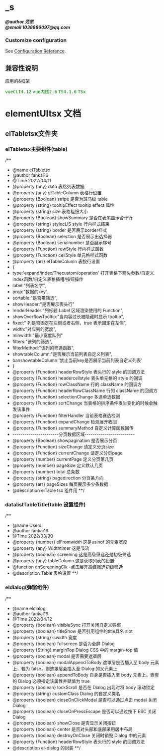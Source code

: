# _s

___@author 范凯___  
___@email  1038886097@qq.com___

### Customize configuration
See [Configuration Reference](https://cli.vuejs.org/config/).

## 兼容性说明

应用的&框架

<kbd style='color:green'>vueCLI4.12</kbd>
<kbd style='color:green'>vue内核2.6</kbd>
<kbd style='color:green'>TS4.1.6</kbd>
<kbd style='color:green'>TSx</kbd>

# elementUItsx 文档

## elTabletsx文件夹

### elTabletsx主要组件(table)
/**
 * @name elTabletsx
 * @author fankai16
 * @Time 2022/04/11
 * @property {any}  data  表格列表数据
 * @property {any}  elTableColumn   表格行设置
 * @property {Boolean}  stripe  是否为斑马纹 table
 * @property {string}  tooltipEffect   tooltip effect 属性
 * @property {string}  size   表格粗细大小
 * @property {Boolean}  showSummary   是否在表尾显示合计行
 * @property {string}  stylecLIS  style 行内样式结束
 * @property {string}  border  是否展示border样式
 * @property {Boolean}  selection   是否展示出选择器
 * @property {Boolean}  serialnumber  是否展示序号
 * @property {Function}  rowStyle  行内样式函数
 * @property {Function}  cellStyle  单元格样式函数
 * @property {arr}       elTableColumn    表投行设置
 * {
 * type:'expand/index/Thecustom/operation'  打开表格下箭头参数/自定义index函数/自定义表格插槽/按钮操作
 * label:"列表名字",
 * prop:"数据的key",
 * sortable:"是否带筛选",
 * showHeader:"是否展示表头行"
 * renderHeader:"列标题 Label 区域渲染使用的 Function",
 * showOverflowTooltip:"当内容过长被隐藏时显示 tooltip",
 * fixed:"	列是否固定在左侧或者右侧，true 表示固定在左侧",
 * width:"对应列的宽度",
 * minwidth:"最小宽度队列"
 * filters:"该列的筛选",
 * filterMethod:"该列的筛选函数",
 * showtableColumn:"是否展示当前列表自定义列表",
 * banshowtableColumn:'禁止当前key是否展示当前列表自定义列表'
 * }
 * @property {Function}  headerRowStyle  表头行的 style 的回调方法
 * @property {Function}  headercellstyle 表头单元格的 style 的回调
 * @property {Function}  rowClassName    行的 className 的回调方
 * @property {Function}  headerRowClassName   行的 className 的回调方
 * @property {Function}  selectionChange 多选单选数据
 * @property {Function}  sortChange  当表格的排序条件发生变化的时候会触发该事件
 * @property {Function}  filterHandler  当前表格赛选检测
 * @property {Function}  expandChange   检测展开收回
 * @property {Function}  summaryMethod  自定义计算函数回传
 * -----------------------分页数据区域-------------------------
 * @property {Boolean}   showpagination 是否展示分页
 * @property {Function}  sizeChange 请定义分页size
 * @property {Function}  currentChange 请定义分页page
 * @property {number}    currentPage   定义分页第几页
 * @property {number}    pageSize   定义默认几页
 * @property {number}    total   总条数
 * @property {string}    pagedirection 分页条方向
 * @property {arr}      pageSizes  每页展示多少条数据
 * @description elTable tsx 组件用
**/
### datalistTableTitle(table 设置组件)
/**
 * @name Users
 * @author fankai16
 * @Time 2022/03/30
 * @property {number}  elFromwidth  这是usinof 的元素宽度
 * @property {any}  Widthtimer  这是节流
 * @property {boolean} screening  这是高级筛选还是初级筛选
 * @property {any}  tableColumn  这是获取列表的设置
 * @function onScreeningClk -点击展开高级筛选初级筛选
 * @description Table 表格设置
**/
### eldialog(弹窗组件)
/**
 * @name eldialog
 * @author fankai16
 * @Time 2022/04/12
 * @property {boolean}  visibleSync  打开关闭自定义弹窗
 * @property {boolean}  titleShow    是否引用组件的title具名 slot
 * @property {string}  iswidth    宽度
 * @property {boolean}  fullscreen  是否为全屏 Dialog
 * @property {String}   marginTop  Dialog CSS 中的 margin-top 值
 * @property {boolean}  modal      是否需要遮罩层
 * @property {boolean}  modalAppendToBody 遮罩层是否插入至 body 元素上，若为 false，则遮罩层会插入至 Dialog 的父元素上
 * @property {boolean}  appendToBody 自身是否插入至 body 元素上。嵌套的 Dialog 必须指定该属性并赋值为 true
 * @property {boolean}  lockScroll   是否在 Dialog 出现时将 body 滚动锁定
 * @property {string}   customClass  Dialog 的自定义类名
 * @property {boolean}  closeOnClickModal  是否可以通过点击 modal 关闭 Dialog
 * @property {boolean}  closeOnPressEscape 是否可以通过按下 ESC 关闭 Dialog
 * @property {boolean}  showClose 是否显示关闭按钮
 * @property {boolean}  center 是否对头部和底部采用居中布局
 * @property {boolean}  destroyOnClose 关闭时销毁 Dialog 中的元素
 * @property {Function}  headerRowStyle  表头行的 style 的回调方法
 * @description el-dialog 的封装
 **/
